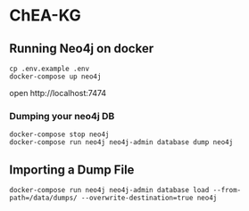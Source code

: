 # ChEA-KG

## Running Neo4j on docker

```
cp .env.example .env
docker-compose up neo4j
```

open http://localhost:7474


### Dumping your neo4j DB
```
docker-compose stop neo4j
docker-compose run neo4j neo4j-admin database dump neo4j
```

## Importing a Dump File
```
docker-compose run neo4j neo4j-admin database load --from-path=/data/dumps/ --overwrite-destination=true neo4j
```
